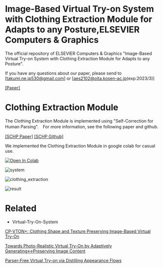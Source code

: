 # Image-Based Virtual Try-on System with Clothing Extraction Module for Adapts to any Posture,ELSEVIER Computers & Graphics
The official repository of ELSEVIER Computers & Graphics "Image-Based Virtual Try-on System with Clothing Extraction Module for Adapts to any Posture".

If you have any questions about our paper, please send to [takumi.ne.jp530@gmail.com] or [aes2102@oita.kosen-ac.jp(exp:2023/3)]

[[Paper]](https://www.sciencedirect.com/science/article/abs/pii/S0097849322001091)

# Clothing Extraction Module
The Clothing Extraction Module is implemented using "Self-Correction for Human Parsing".　For more information, see the following paper and github.

[[SCHP Paper]](https://arxiv.org/abs/1910.09777)
[[SCHP Github]](https://github.com/GoGoDuck912/Self-Correction-Human-Parsing)

We implemented the Clothing Extraction Module in google colab for casual use.

[![Open In Colab](https://colab.research.google.com/assets/colab-badge.svg)](https://colab.research.google.com/github/ikenaga530/Image-based-virtual-try-on-system-with-clothing-extraction-module-that-adapts-to-any-posture/blob/master/Clothing_Extraction_Module.ipynb)

![system](https://github.com/ikenaga530/Image-based-virtual-try-on-system-with-clothing-extraction-module-that-adapts-to-any-posture/blob/main/images/system.png)

![clothing_extraction](https://github.com/ikenaga530/Image-based-virtual-try-on-system-with-clothing-extraction-module-that-adapts-to-any-posture/blob/main/images/clothing_extraction.png)

![result](https://github.com/ikenaga530/Image-based-virtual-try-on-system-with-clothing-extraction-module-that-adapts-to-any-posture/blob/main/images/result.png)

# Related
- Virtual-Try-On-System

[CP-VTON+: Clothing Shape and Texture Preserving Image-Based Virtual Try-On](https://github.com/minar09/cp-vton-plus)

[Towards Photo-Realistic Virtual Try-On by Adaptively Generating↔Preserving Image Content](https://github.com/switchablenorms/DeepFashion_Try_On)

[Parser-Free Virtual Try-on via Distilling Appearance Flows](https://github.com/geyuying/PF-AFN)



